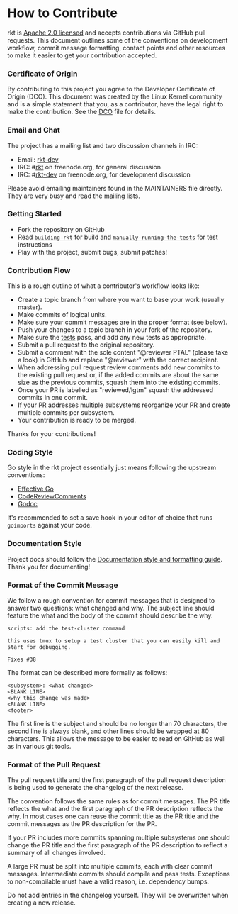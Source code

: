 # How to Contribute

rkt is [Apache 2.0 licensed](LICENSE) and accepts contributions via
GitHub pull requests.  This document outlines some of the conventions on
development workflow, commit message formatting, contact points and other
resources to make it easier to get your contribution accepted.

### Certificate of Origin

By contributing to this project you agree to the Developer Certificate of
Origin (DCO). This document was created by the Linux Kernel community and is a
simple statement that you, as a contributor, have the legal right to make the
contribution. See the [DCO](DCO) file for details.

### Email and Chat

The project has a mailing list and two discussion channels in IRC:
- Email: [rkt-dev](https://groups.google.com/forum/#!forum/rkt-dev)
- IRC: #[rkt](irc://irc.freenode.org:6667/#rkt) on freenode.org, for general discussion
- IRC: #[rkt-dev](irc://irc.freenode.org:6667/#rkt-dev) on freenode.org, for development discussion

Please avoid emailing maintainers found in the MAINTAINERS file directly. They
are very busy and read the mailing lists.

### Getting Started

- Fork the repository on GitHub
- Read [`building rkt`](Documentation/hacking.md#building-rkt) for build and [`manually-running-the-tests`](tests/README.md#manually-running-the-tests) for test instructions
- Play with the project, submit bugs, submit patches!

### Contribution Flow

This is a rough outline of what a contributor's workflow looks like:

- Create a topic branch from where you want to base your work (usually master).
- Make commits of logical units.
- Make sure your commit messages are in the proper format (see below).
- Push your changes to a topic branch in your fork of the repository.
- Make sure the [tests](tests/README.md#manually-running-the-tests) pass, and add any new tests as appropriate.
- Submit a pull request to the original repository.
- Submit a comment with the sole content "@reviewer PTAL" (please take a look) in GitHub
  and replace "@reviewer" with the correct recipient.
- When addressing pull request review comments add new commits to the existing pull request or,
  if the added commits are about the same size as the previous commits,
  squash them into the existing commits.
- Once your PR is labelled as "reviewed/lgtm" squash the addressed commits in one commit.
- If your PR addresses multiple subsystems reorganize your PR and create multiple commits per subsystem.
- Your contribution is ready to be merged.

Thanks for your contributions!

### Coding Style

Go style in the rkt project essentially just means following the upstream conventions:
  - [Effective Go][effectivego]
  - [CodeReviewComments][codereview]
  - [Godoc][godoc]

It's recommended to set a save hook in your editor of choice that runs `goimports` against your code.

[effectivego]: https://golang.org/doc/effective_go.html
[codereview]: https://github.com/golang/go/wiki/CodeReviewComments
[godoc]: http://blog.golang.org/godoc-documenting-go-code[here](https://github.com/coreos/docs/tree/master/golang).

### Documentation Style

Project docs should follow the [Documentation style and formatting
guide](https://github.com/coreos/docs/tree/master/STYLE.md). Thank you for documenting!

### Format of the Commit Message

We follow a rough convention for commit messages that is designed to answer two
questions: what changed and why. The subject line should feature the what and
the body of the commit should describe the why.

```
scripts: add the test-cluster command

this uses tmux to setup a test cluster that you can easily kill and
start for debugging.

Fixes #38
```

The format can be described more formally as follows:

```
<subsystem>: <what changed>
<BLANK LINE>
<why this change was made>
<BLANK LINE>
<footer>
```

The first line is the subject and should be no longer than 70 characters, the
second line is always blank, and other lines should be wrapped at 80 characters.
This allows the message to be easier to read on GitHub as well as in various
git tools.

### Format of the Pull Request

The pull request title and the first paragraph of the pull request description
is being used to generate the changelog of the next release.

The convention follows the same rules as for commit messages. The PR title reflects the
what and the first paragraph of the PR description reflects the why.
In most cases one can reuse the commit title as the PR title
and the commit messages as the PR description for the PR.

If your PR includes more commits spanning multiple subsystems one should change the PR title
and the first paragraph of the PR description to reflect a summary of all changes involved.

A large PR must be split into multiple commits, each with clear commit messages.
Intermediate commits should compile and pass tests. Exceptions to non-compilable must have a valid reason, i.e. dependency bumps.

Do not add entries in the changelog yourself. They will be overwritten when creating a new release.
